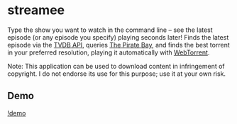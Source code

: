 # streamee

Type the show you want to watch in the command line – see the latest episode (or any episode you specify) playing seconds later! Finds the latest episode via the [TVDB API](http://thetvdb.com), queries [The Pirate Bay](https://thepiratebay.org), and finds the best torrent in your preferred resolution, playing it automatically with [WebTorrent](https://webtorrent.io).

Note: This application can be used to download content in infringement of copyright. I do not endorse its use for this purpose; use it at your own risk.

## Demo

[!demo](/example.gif)